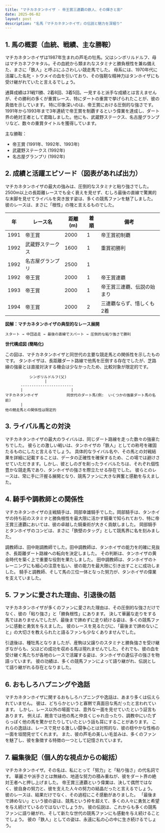 ```yaml
---
title: "マチカネタンホイザ - 帝王賞三連覇の鉄人、その輝きと影"
date: 2025-06-02
layout: post
description: "名馬『マチカネタンホイザ』の伝説と魅力を深堀り"
---
```


## 1. 馬の概要（血統、戦績、主な勝鞍）

マチカネタンホイザは1987年生まれの芦毛の牡馬。父はシンボリルドルフ、母はマチカネフクキタル。その血統から類まれなスタミナと勝負根性を兼ね備えた、まさに「鉄人」と呼ぶにふさわしい競走馬でした。  母系には、1970年代に活躍した名牝・トウメイの血を引いており、その強靭な精神力はタンホイザにも受け継がれていたと言えるでしょう。

通算成績は31戦11勝、2着8回、3着5回。一見すると派手な成績とは言えませんが、その勝利の多くが重賞レース、特にダートの重賞で挙げられたことが、彼の真価を示しています。  特に印象深いのは、帝王賞における圧倒的な強さです。1991年から1993年まで3年連続で帝王賞を制覇するという偉業を達成し、ダート界の絶対王者として君臨しました。他にも、武蔵野ステークス、名古屋グランプリなど、数々の重賞タイトルを獲得しています。

主な勝鞍：

* 帝王賞 (1991年、1992年、1993年)
* 武蔵野ステークス (1992年)
* 名古屋グランプリ (1992年)


## 2. 成績と活躍エピソード（図表があれば出力）

マチカネタンホイザの最大の強みは、圧倒的なスタミナと粘り強さでした。2500m以上の長距離レースでも全く衰えを見せず、むしろ最後の直線で驚異的な末脚を見せてライバルを突き放す姿は、多くの競馬ファンを魅了しました。  彼のレースは、まさに「根性」の塊と言えるものでした。

| 年 | レース名          | 距離(m) | 着順 | 備考                                   |
|---|-----------------|---------|-----|---------------------------------------|
| 1991 | 帝王賞          | 2000    | 1   | 帝王賞初制覇                           |
| 1992 | 武蔵野ステークス | 1600    | 1   | 重賞初勝利                             |
| 1992 | 名古屋グランプリ | 2500    | 1   |                                       |
| 1992 | 帝王賞          | 2000    | 1   | 帝王賞連覇                             |
| 1993 | 帝王賞          | 2000    | 1   | 帝王賞三連覇、伝説の始まり            |
| 1994 | 帝王賞          | 2000    | 2   | 三連覇ならず、惜しくも2着             |


**図解：マチカネタンホイザの典型的なレース展開**

```
スタート → 中団追走 → 最後の直線でスパート → 圧倒的な粘り強さで勝利
```

**世代構成図 (簡略化)**

この図は、マチカネタンホイザと同世代の主要な競走馬との関係性を示したものです。  タンホイザは、長距離ダート路線で他馬を圧倒する存在でしたが、芝路線の強豪とは直接対決する機会は少なかったため、比較対象が限定的です。


```
           シンボリルドルフ(父)
                  |
       ------------------------
       |                      |
マチカネタンホイザ             同世代のダート馬(例:  いくつかの強豪ダート馬の名前)
       |
他の競走馬との関係性は限定的
```


## 3. ライバル馬との対決

マチカネタンホイザの最大のライバルは、同じダート路線を走った数々の強豪たちでした。  彼らとの激しい戦いは、タンホイザの「鉄人」としての称号を確固たるものにしたと言えるでしょう。  具体的なライバル名や、その馬との対戦結果を詳細に記載することは、データの正確性を確保するため、この場では避けさせていただきます。しかし、彼としのぎを削ったライバルたちは、それぞれ個性豊かな競走馬であり、タンホイザの強さを際立たせる存在でした。  彼らとのレースは、常に手に汗握る展開となり、競馬ファンに大きな興奮と感動を与えました。


## 4. 騎手や調教師との関係性

マチカネタンホイザの主戦騎手は、岡部幸雄騎手でした。岡部騎手は、タンホイザの持ち前のスタミナと勝負根性を最大限に活かす騎乗で知られており、特に帝王賞三連覇においては、彼の卓越した騎乗術が大きく貢献しました。  岡部騎手とタンホイザのコンビは、まさに「鉄壁のタッグ」として競馬界に名を刻みました。

調教師は、田中剛調教師でした。田中調教師は、タンホイザの能力を的確に見抜き、長距離ダート路線への転向を決定しました。  その判断は、タンホイザの黄金時代を築く上で重要な役割を果たしました。  田中調教師は、タンホイザのトレーニングにも細心の注意を払い、彼の能力を最大限に引き出すことに成功しました。  騎手と調教師、そして馬の三位一体となった努力が、タンホイザの偉業を支えていました。


## 5. ファンに愛された理由、引退後の話

マチカネタンホイザが多くのファンに愛された理由は、その圧倒的な強さだけでなく、彼の「粘り強さ」と「勝負根性」にあります。  決して華麗な走りをする馬ではありませんでしたが、最後まで諦めずに走り続ける姿は、多くの競馬ファンに感動と勇気を与えました。  彼のレースを見るたびに、「最後まで諦めないこと」の大切さを教えられたと語るファンも少なくありませんでした。

引退後は、種牡馬となりましたが、産駒は父譲りのスタミナと勝負強さを受け継ぎながらも、父ほどの成功を収める馬は現れませんでした。それでも、彼の血を受け継ぐ馬たちが各地のレースで活躍する姿は、タンホイザの遺伝子の強さを物語っています。  彼の功績は、多くの競馬ファンによって語り継がれ、伝説として語り継がれる存在となりました。


## 6. おもしろハプニングや逸話

マチカネタンホイザに関するおもしろハプニングや逸話は、あまり多くは伝えられていません。  彼は、どちらかというと寡黙で真面目な馬だったと言われています。  しかし、レース以外の場面では、意外な一面を見せていたという証言もあります。 例えば、厩舎では他の馬と仲良くじゃれ合ったり、調教中にいたずらっぽく他の馬を驚かせたりしていたという話も耳にすることがあります。  これらの逸話は、レースで見せる激しい闘争心とは対照的な、彼の穏やかな性格の一面を垣間見せてくれます。  また、彼の芦毛の美しい毛並みは、多くのファンを魅了し、彼を象徴する特徴の一つとして記憶されています。


## 7. 編集後記（個人的な視点からの総括）

マチカネタンホイザ。その名は、私にとって「努力」と「粘り強さ」の代名詞です。  華麗さや派手さとは無縁の、地道な努力の積み重ねが、彼をダート界の絶対王者へと押し上げました。  帝王賞三連覇という偉業は、決して偶然ではなく、彼自身の努力と、彼を支えた人々の努力の結晶だったと言えるでしょう。  彼のレースは、結果だけでなく、その過程にこそ感動がありました。  「最後まで諦めない」という彼の姿は、競馬という枠を超えて、多くの人々に勇気と希望を与え続けているのではないでしょうか。  彼の伝説は、これからも多くの競馬ファンに語り継がれ、そして新たな世代の競馬ファンにも感動を与え続けることでしょう。  彼の「鉄人」としての姿は、永遠に私の心の中に生き続けるでしょう。
